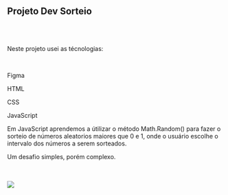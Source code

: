 <h2>Projeto Dev Sorteio</h2>
<br>
<br>
<p>Neste projeto usei as técnologias:</p>
<br>
<p>Figma</p>
<p>HTML</p>
<p>CSS</p>
<p>JavaScript</p>
<p>Em JavaScript aprendemos a útilizar o método Math.Random() para fazer o sorteio de números aleatorios maiores que 0 e 1, onde o usuário escolhe o intervalo dos números a serem sorteados.</p>
<p>Um desafio simples, porém complexo.</p>
<br>
<br>
<img src= ("

